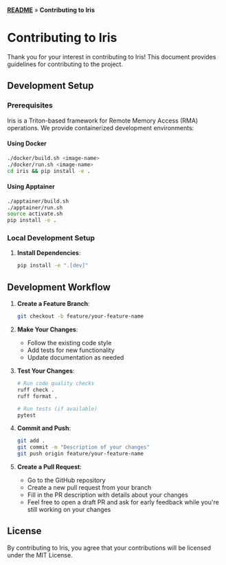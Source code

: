 <!--
MIT License

Copyright (c) 2025 Advanced Micro Devices, Inc. All Rights Reserved.

Permission is hereby granted, free of charge, to any person obtaining a copy
of this software and associated documentation files (the "Software"), to deal
in the Software without restriction, including without limitation the rights
to use, copy, modify, merge, publish, distribute, sublicense, and/or sell
copies of the Software, and to permit persons to whom the Software is
furnished to do so, subject to the following conditions:

The above copyright notice and this permission notice shall be included in all
copies or substantial portions of the Software.

THE SOFTWARE IS PROVIDED "AS IS", WITHOUT WARRANTY OF ANY KIND, EXPRESS OR
IMPLIED, INCLUDING BUT NOT LIMITED TO THE WARRANTIES OF MERCHANTABILITY,
FITNESS FOR A PARTICULAR PURPOSE AND NONINFRINGEMENT. IN NO EVENT SHALL THE
AUTHORS OR COPYRIGHT HOLDERS BE LIABLE FOR ANY CLAIM, DAMAGES OR OTHER
LIABILITY, WHETHER IN AN ACTION OF CONTRACT, TORT OR OTHERWISE, ARISING FROM,
OUT OF OR IN CONNECTION WITH THE SOFTWARE OR THE USE OR OTHER DEALINGS IN THE
SOFTWARE.
-->

**[README](../README.md)** » **Contributing to Iris**

# Contributing to Iris

Thank you for your interest in contributing to Iris! This document provides guidelines for contributing to the project.

## Development Setup

### Prerequisites

Iris is a Triton-based framework for Remote Memory Access (RMA) operations. We provide containerized development environments:

#### Using Docker
```bash
./docker/build.sh <image-name>
./docker/run.sh <image-name>
cd iris && pip install -e .
```

#### Using Apptainer
```bash
./apptainer/build.sh
./apptainer/run.sh
source activate.sh
pip install -e .
```

### Local Development Setup

1. **Install Dependencies**:
   ```bash
   pip install -e ".[dev]"
   ```

## Development Workflow

1. **Create a Feature Branch**:
   ```bash
   git checkout -b feature/your-feature-name
   ```

2. **Make Your Changes**:
   - Follow the existing code style
   - Add tests for new functionality
   - Update documentation as needed

3. **Test Your Changes**:
   ```bash
   # Run code quality checks
   ruff check .
   ruff format .
   
   # Run tests (if available)
   pytest
   ```

4. **Commit and Push**:
   ```bash
   git add .
   git commit -m "Description of your changes"
   git push origin feature/your-feature-name
   ```

5. **Create a Pull Request**:
   - Go to the GitHub repository
   - Create a new pull request from your branch
   - Fill in the PR description with details about your changes
   - Feel free to open a draft PR and ask for early feedback while you're still working on your changes

## License

By contributing to Iris, you agree that your contributions will be licensed under the MIT License. 
